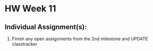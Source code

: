 # HW Week 11

## Individual Assignment(s):
1.  Finish any open assignments from the 2nd milestone and UPDATE classtracker

